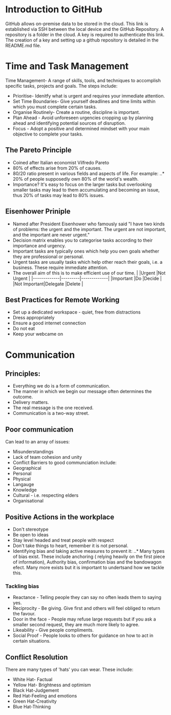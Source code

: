 # Introduction to GitHub
GitHub allows on-premise data to be stored in the cloud. This link is established via SSH between the local device and the GitHub Repository.
A repository is a folder in the cloud. A key is required to authenticate this link. The creation of a key and setting up a github repository is detailed in the README.md file.


# Time and Task Management
Time Management- A range of skills, tools, and techniques to accomplish specific tasks, projects and goals.
The steps include:
* Prioritise- Idenitfy what is urgent and requires your immediate attention. 
* Set Time Boundaries- Give yourself deadlines and time limits within which you must complete certain tasks.
* Organise Routinely- Create a routine, discipline is important. 
* Plan Ahead - Avoid unforeseen urgencies cropping up by planning ahead and identifying potential sources of disruption. 
* Focus - Adopt a positive and determined mindset with your main objective to complete your tasks.

## The Pareto Principle
* Coined after Italian economist Vilfredo Pareto
* 80% of effects arise from 20% of causes. 
* 80/20 ratio present in various fields and aspects of life. For example:
..* 20% of people supposedly own 80% of the world's wealth.
* Importance? It's easy to focus on the larger tasks but overlooking smaller tasks may lead to them accumulating and becoming an issue, thus 20% of tasks may lead to 80% issues.

## Eisenhower Priniple 
* Named after President Eisenhower who famously said "I have two kinds of problems: the urgent and the important. The urgent are not important, and the important are never urgent."
* Decision matrix enables you to categorise tasks according to their importance and urgency. 
* Important tasks are typically ones which help you own goals whether they are professional or personal.
* Urgent tasks are usually tasks which help other reach their goals, i.e. a business. These require immediate attention.
* The overall aim of this is to make efficient use of our time. 
|             |Urgent   |Not Urgent   |
|-------------|---------|-------------|
|Important    |Do       |Decide       |
|Not Important|Delegate |Delete       |


## Best Practices for Remote Working
* Set up a dedicated workspace - quiet, free from distractions
* Dress appropriately
* Ensure a good internet connection
* Do not eat
* Keep your webcame on

# Communication 

## Principles:
* Everything we do is a form of communication. 
* The manner in which we begin our message often determines the outcome.
* Delivery matters.
* The real message is the one received.
* Communication is a two-way street.

## Poor communication
Can lead to an array of issues:
* Misunderstandings
* Lack of team cohesion and unity
* Conflict 
Barriers to good communciation include:
* Geographical
* Personal 
* Physical
* Langauge
* Knowledge 
* Cultural - i.e. respecting elders 
* Organisational

## Positive Actions in the workplace
* Don't stereotype
* Be open to ideas
* Stay level headed and treat people with respect
* Don't take things to heart, remember it is not personal.
* Identifying bias and taking active measures to prevent it:
..* Many types of bias exist. These include anchoring ( relying heavily on the first piece of information), Authority bias, confirmation bias and the bandowagon efect. Many more exists but it is important to undertsand how we tackle this.
### Tackling bias
* Reactance - Telling people they can say no often leads them to saying yes.
* Reciprocity - Be giving. Give first and others will feel obliged to return the favour.
* Door in the face - People may refuse large requests but if you ask a smaller second request, they are much more likely to agree. 
* Likeability - Give people compliments.
* Social Proof - People looks to others for guidance on how to act in certain situations. 

## Conflict Resolution
There are many types of 'hats' you can wear. These include:
* White Hat- Factual
* Yellow Hat- Brightness and optimism
* Black Hat-Judgement
* Red Hat-Feeling and emotions
* Green Hat-Creativity
* Blue Hat-Thinking
